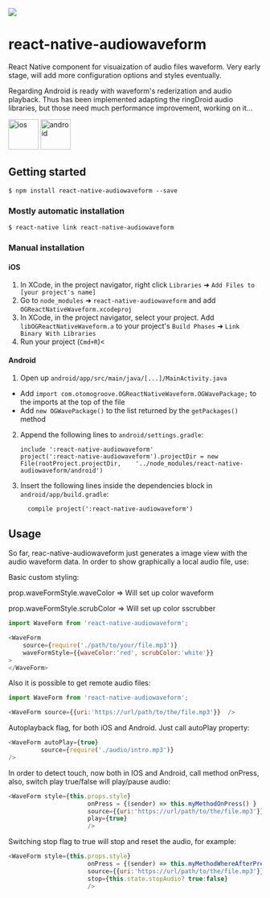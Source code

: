 
[![](https://img.shields.io/npm/dm/react-native-audiowaveform.svg?style=flat-square)](https://www.npmjs.com/package/react-native-audiowaveform)

# react-native-audiowaveform
React Native component for visuaization of audio files waveform.
Very early stage, will add more configuration options and styles eventually.

Regarding Android is ready with waveform's rederization and audio playback. Thus has been implemented adapting the ringDroid audio libraries, but those need much performance improvement, working on it...



<img src="/screenshots/screen32.png" alt="ios" style="width: 60px;"/>
<img src="/screenshots/screen31.png" alt="android" style="width: 60px;"/>

## Getting started

`$ npm install react-native-audiowaveform --save`

### Mostly automatic installation

`$ react-native link react-native-audiowaveform`

### Manual installation


#### iOS

1. In XCode, in the project navigator, right click `Libraries` ➜ `Add Files to [your project's name]`
2. Go to `node_modules` ➜ `react-native-audiowaveform` and add `OGReactNativeWaveform.xcodeproj`
3. In XCode, in the project navigator, select your project. Add `libOGReactNativeWaveform.a` to your project's `Build Phases` ➜ `Link Binary With Libraries`
4. Run your project (`Cmd+R`)<

#### Android

1. Open up `android/app/src/main/java/[...]/MainActivity.java`
  - Add `import com.otomogroove.OGReactNativeWaveform.OGWavePackage;` to the imports at the top of the file
  - Add `new OGWavePackage()` to the list returned by the `getPackages()` method
2. Append the following lines to `android/settings.gradle`:
  	```
  	include ':react-native-audiowaveform'
  	project(':react-native-audiowaveform').projectDir = new File(rootProject.projectDir, 	'../node_modules/react-native-audiowaveform/android')
  	```
3. Insert the following lines inside the dependencies block in `android/app/build.gradle`:
  	```
      compile project(':react-native-audiowaveform')
  	```

## Usage

So far, reac-native-audiowaveform just generates a image view with the audio waveform data.
In order to show graphically a local audio file, use:

Basic custom styling:

prop.waveFormStyle.waveColor => Will set up color waveform

prop.waveFormStyle.scrubColor => Will set up color sscrubber


```javascript
import WaveForm from 'react-native-audiowaveform';

<WaveForm 
    source={require('./path/to/your/file.mp3')}  
    waveFormStyle={{waveColor:'red', scrubColor:'white'}}
>
</WaveForm>
```
  Also it is possible to get remote audio files:
 
```javascript
import WaveForm from 'react-native-audiowaveform';

<WaveForm source={{uri:'https://url/path/to/the/file.mp3'}}  />

```

Autoplayback flag, for both iOS and Android. Just call autoPlay property:
```javascript
<WaveForm autoPlay={true}
         source={require('./audio/intro.mp3')}
/>

```


In order to detect touch, now both in IOS and Android, call method onPress, also, switch play true/false will play/pause audio:
```javascript
<WaveForm style={this.props.style}
                      onPress = {(sender) => this.myMethodOnPress() }
                      source={{uri:'https://url/path/to/the/file.mp3'}}
                      play={true}
                      />

```       


Switching stop flag to true will stop and reset the audio, for example:
```javascript
<WaveForm style={this.props.style}
                      onPress = {(sender) => this.myMethodWhereAfterPressIWillChangeStateStopAudioToTrue() }
                      source={{uri:'https://url/path/to/the/file.mp3'}}
                      stop={this.state.stopAudio? true:false}
                      />
```   
                      

